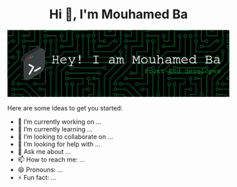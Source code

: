 <h1 align="center">Hi 👋, I'm Mouhamed Ba</h2>
<div align="center">
  <img src="images/github-header-image.png" alt="Header" />
</div>



Here are some ideas to get you started:

- 🔭 I’m currently working on ...
- 🌱 I’m currently learning ...
- 👯 I’m looking to collaborate on ...
- 🤔 I’m looking for help with ...
- 💬 Ask me about ...
- 📫 How to reach me: ...
- 😄 Pronouns: ...
- ⚡ Fun fact: ...
